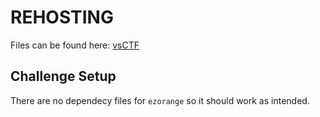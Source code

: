 # REHOSTING

Files can be found here: [vsCTF](https://github.com/sajjadium/ctf-archives/tree/main/ctfs/vsCTF/2022/pwn/EzOrange)

## Challenge Setup
There are no dependecy files for `ezorange` so it should work as intended.
